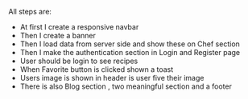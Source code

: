 All steps are:
* At first I create a responsive navbar
* Then I create a banner
* Then I load data from server side and show these on Chef section
* Then I make the authentication section in Login and Register page
* User should be login to see recipes
* When Favorite button is clicked shown a toast
* Users image is shown in header is user five their image
* There is also Blog section , two meaningful section and a footer


